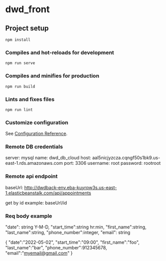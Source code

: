 # dwd_front

## Project setup

```
npm install
```

### Compiles and hot-reloads for development

```
npm run serve
```

### Compiles and minifies for production

```
npm run build
```

### Lints and fixes files

```
npm run lint
```

### Customize configuration

See [Configuration Reference](https://cli.vuejs.org/config/).

### Remote DB credentials

server: mysql
name: dwd_db_cloud
host: aal5nicjyzcza.cqngf50s1bk9.us-east-1.rds.amazonaws.com
port: 3306
username: root
password: rootroot

### Remote api endpoint

baseUrl: http://dwdback-env.eba-kuyrpw3s.us-east-1.elasticbeanstalk.com/api/appointments

get by id example: baseUrl/id

### Req body example

"date": string Y-M-D,
"start_time":string hr:min,
"first_name":string,
"last_name":string,
"phone_number":integer,
"email": string

<!-- example ↓ -->

{
"date":"2022-05-02",
"start_time":"09:00",
"first_name":"foo",
"last_name":"bar",
"phone_number":912345678,
"email":"myemail@gmail.com"
}
